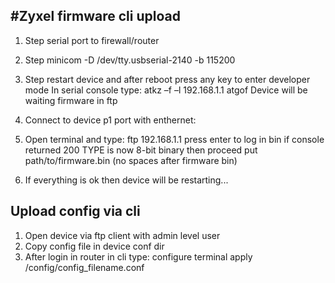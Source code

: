 #Zyxel firmware cli upload
---------------------

1. Step serial port to firewall/router
2. Step minicom -D /dev/tty.usbserial-2140 -b 115200
3. Step restart device and after reboot press any key to enter developer mode
In serial console type:
	atkz –f –l 192.168.1.1
	atgof
Device will be waiting firmware in ftp

4. Connect to device p1 port with enthernet:
5. Open terminal and type:
	ftp 192.168.1.1
	press enter to log in
	bin
	if console returned 200 TYPE is now 8-bit binary then proceed
	put path/to/firmware.bin (no spaces after firmware bin)

5. If everything is ok then device will be restarting...

Upload config via cli
---------------------
1. Open device via ftp client with admin level user
2. Copy config file in device conf dir
3. After login in router in cli type:
	configure terminal
	apply /config/config_filename.conf
